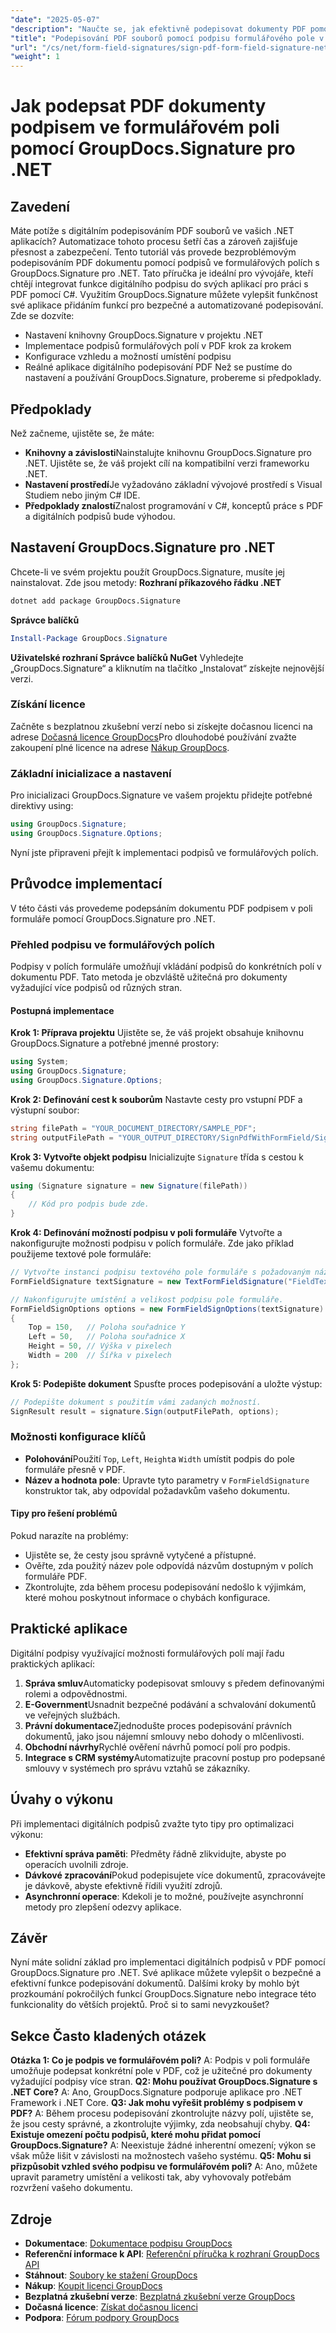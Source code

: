 ```yaml
---
"date": "2025-05-07"
"description": "Naučte se, jak efektivně podepisovat dokumenty PDF pomocí podpisů v polích formuláře s GroupDocs.Signature pro .NET. Tato příručka se zabývá nastavením, konfigurací a implementací v jazyce C#."
"title": "Podepisování PDF souborů pomocí podpisu formulářového pole v .NET pomocí GroupDocs.Signature"
"url": "/cs/net/form-field-signatures/sign-pdf-form-field-signature-net-groupdocs/"
"weight": 1
---
```


# Jak podepsat PDF dokumenty podpisem ve formulářovém poli pomocí GroupDocs.Signature pro .NET
## Zavedení
Máte potíže s digitálním podepisováním PDF souborů ve vašich .NET aplikacích? Automatizace tohoto procesu šetří čas a zároveň zajišťuje přesnost a zabezpečení. Tento tutoriál vás provede bezproblémovým podepisováním PDF dokumentu pomocí podpisů ve formulářových polích s GroupDocs.Signature pro .NET.
Tato příručka je ideální pro vývojáře, kteří chtějí integrovat funkce digitálního podpisu do svých aplikací pro práci s PDF pomocí C#. Využitím GroupDocs.Signature můžete vylepšit funkčnost své aplikace přidáním funkcí pro bezpečné a automatizované podepisování. Zde se dozvíte:
- Nastavení knihovny GroupDocs.Signature v projektu .NET
- Implementace podpisů formulářových polí v PDF krok za krokem
- Konfigurace vzhledu a možností umístění podpisu
- Reálné aplikace digitálního podepisování PDF
Než se pustíme do nastavení a používání GroupDocs.Signature, probereme si předpoklady.
## Předpoklady
Než začneme, ujistěte se, že máte:
- **Knihovny a závislosti**Nainstalujte knihovnu GroupDocs.Signature pro .NET. Ujistěte se, že váš projekt cílí na kompatibilní verzi frameworku .NET.
- **Nastavení prostředí**Je vyžadováno základní vývojové prostředí s Visual Studiem nebo jiným C# IDE.
- **Předpoklady znalostí**Znalost programování v C#, konceptů práce s PDF a digitálních podpisů bude výhodou.
## Nastavení GroupDocs.Signature pro .NET
Chcete-li ve svém projektu použít GroupDocs.Signature, musíte jej nainstalovat. Zde jsou metody:
**Rozhraní příkazového řádku .NET**
```bash
dotnet add package GroupDocs.Signature
```
**Správce balíčků**
```powershell
Install-Package GroupDocs.Signature
```
**Uživatelské rozhraní Správce balíčků NuGet**
Vyhledejte „GroupDocs.Signature“ a kliknutím na tlačítko „Instalovat“ získejte nejnovější verzi.
### Získání licence
Začněte s bezplatnou zkušební verzí nebo si získejte dočasnou licenci na adrese [Dočasná licence GroupDocs](https://purchase.groupdocs.com/temporary-license/)Pro dlouhodobé používání zvažte zakoupení plné licence na adrese [Nákup GroupDocs](https://purchase.groupdocs.com/buy).
### Základní inicializace a nastavení
Pro inicializaci GroupDocs.Signature ve vašem projektu přidejte potřebné direktivy using:
```csharp
using GroupDocs.Signature;
using GroupDocs.Signature.Options;
```
Nyní jste připraveni přejít k implementaci podpisů ve formulářových polích.
## Průvodce implementací
V této části vás provedeme podepsáním dokumentu PDF podpisem v poli formuláře pomocí GroupDocs.Signature pro .NET. 
### Přehled podpisu ve formulářových polích
Podpisy v polích formuláře umožňují vkládání podpisů do konkrétních polí v dokumentu PDF. Tato metoda je obzvláště užitečná pro dokumenty vyžadující více podpisů od různých stran.
#### Postupná implementace
**Krok 1: Příprava projektu**
Ujistěte se, že váš projekt obsahuje knihovnu GroupDocs.Signature a potřebné jmenné prostory:
```csharp
using System;
using GroupDocs.Signature;
using GroupDocs.Signature.Options;
```
**Krok 2: Definování cest k souborům**
Nastavte cesty pro vstupní PDF a výstupní soubor:
```csharp
string filePath = "YOUR_DOCUMENT_DIRECTORY/SAMPLE_PDF";
string outputFilePath = "YOUR_OUTPUT_DIRECTORY/SignPdfWithFormField/SignedWithFormField.pdf";
```
**Krok 3: Vytvořte objekt podpisu**
Inicializujte `Signature` třída s cestou k vašemu dokumentu:
```csharp
using (Signature signature = new Signature(filePath))
{
    // Kód pro podpis bude zde.
}
```
**Krok 4: Definování možností podpisu v poli formuláře**
Vytvořte a nakonfigurujte možnosti podpisu v polích formuláře. Zde jako příklad použijeme textové pole formuláře:
```csharp
// Vytvořte instanci podpisu textového pole formuláře s požadovaným názvem a hodnotou pole.
FormFieldSignature textSignature = new TextFormFieldSignature("FieldText", "Value1");

// Nakonfigurujte umístění a velikost podpisu pole formuláře.
FormFieldSignOptions options = new FormFieldSignOptions(textSignature)
{
    Top = 150,   // Poloha souřadnice Y
    Left = 50,   // Poloha souřadnice X
    Height = 50, // Výška v pixelech
    Width = 200  // Šířka v pixelech
};
```
**Krok 5: Podepište dokument**
Spusťte proces podepisování a uložte výstup:
```csharp
// Podepište dokument s použitím vámi zadaných možností.
SignResult result = signature.Sign(outputFilePath, options);
```
### Možnosti konfigurace klíčů
- **Polohování**Použití `Top`, `Left`, `Height`a `Width` umístit podpis do pole formuláře přesně v PDF.
- **Název a hodnota pole**: Upravte tyto parametry v `FormFieldSignature` konstruktor tak, aby odpovídal požadavkům vašeho dokumentu.
#### Tipy pro řešení problémů
Pokud narazíte na problémy:
- Ujistěte se, že cesty jsou správně vytyčené a přístupné.
- Ověřte, zda použitý název pole odpovídá názvům dostupným v polích formuláře PDF.
- Zkontrolujte, zda během procesu podepisování nedošlo k výjimkám, které mohou poskytnout informace o chybách konfigurace.
## Praktické aplikace
Digitální podpisy využívající možnosti formulářových polí mají řadu praktických aplikací:
1. **Správa smluv**Automaticky podepisovat smlouvy s předem definovanými rolemi a odpovědnostmi.
2. **E-Government**Usnadnit bezpečné podávání a schvalování dokumentů ve veřejných službách.
3. **Právní dokumentace**Zjednodušte proces podepisování právních dokumentů, jako jsou nájemní smlouvy nebo dohody o mlčenlivosti.
4. **Obchodní návrhy**Rychlé ověření návrhů pomocí polí pro podpis.
5. **Integrace s CRM systémy**Automatizujte pracovní postup pro podepsané smlouvy v systémech pro správu vztahů se zákazníky.
## Úvahy o výkonu
Při implementaci digitálních podpisů zvažte tyto tipy pro optimalizaci výkonu:
- **Efektivní správa paměti**: Předměty řádně zlikvidujte, abyste po operacích uvolnili zdroje.
- **Dávkové zpracování**Pokud podepisujete více dokumentů, zpracovávejte je dávkově, abyste efektivně řídili využití zdrojů.
- **Asynchronní operace**: Kdekoli je to možné, používejte asynchronní metody pro zlepšení odezvy aplikace.
## Závěr
Nyní máte solidní základ pro implementaci digitálních podpisů v PDF pomocí GroupDocs.Signature pro .NET. Své aplikace můžete vylepšit o bezpečné a efektivní funkce podepisování dokumentů.
Dalšími kroky by mohlo být prozkoumání pokročilých funkcí GroupDocs.Signature nebo integrace této funkcionality do větších projektů. Proč si to sami nevyzkoušet?
## Sekce Často kladených otázek
**Otázka 1: Co je podpis ve formulářovém poli?**
A: Podpis v poli formuláře umožňuje podepsat konkrétní pole v PDF, což je užitečné pro dokumenty vyžadující podpisy více stran.
**Q2: Mohu používat GroupDocs.Signature s .NET Core?**
A: Ano, GroupDocs.Signature podporuje aplikace pro .NET Framework i .NET Core.
**Q3: Jak mohu vyřešit problémy s podpisem v PDF?**
A: Během procesu podepisování zkontrolujte názvy polí, ujistěte se, že jsou cesty správné, a zkontrolujte výjimky, zda neobsahují chyby.
**Q4: Existuje omezení počtu podpisů, které mohu přidat pomocí GroupDocs.Signature?**
A: Neexistuje žádné inherentní omezení; výkon se však může lišit v závislosti na možnostech vašeho systému.
**Q5: Mohu si přizpůsobit vzhled svého podpisu ve formulářovém poli?**
A: Ano, můžete upravit parametry umístění a velikosti tak, aby vyhovovaly potřebám rozvržení vašeho dokumentu.
## Zdroje
- **Dokumentace**: [Dokumentace podpisu GroupDocs](https://docs.groupdocs.com/signature/net/)
- **Referenční informace k API**: [Referenční příručka k rozhraní GroupDocs API](https://reference.groupdocs.com/signature/net/)
- **Stáhnout**: [Soubory ke stažení GroupDocs](https://releases.groupdocs.com/signature/net/)
- **Nákup**: [Koupit licenci GroupDocs](https://purchase.groupdocs.com/buy)
- **Bezplatná zkušební verze**: [Bezplatná zkušební verze GroupDocs](https://releases.groupdocs.com/signature/net/)
- **Dočasná licence**: [Získat dočasnou licenci](https://purchase.groupdocs.com/temporary-license/)
- **Podpora**: [Fórum podpory GroupDocs](https://forum.groupdocs.com/c/signature/)